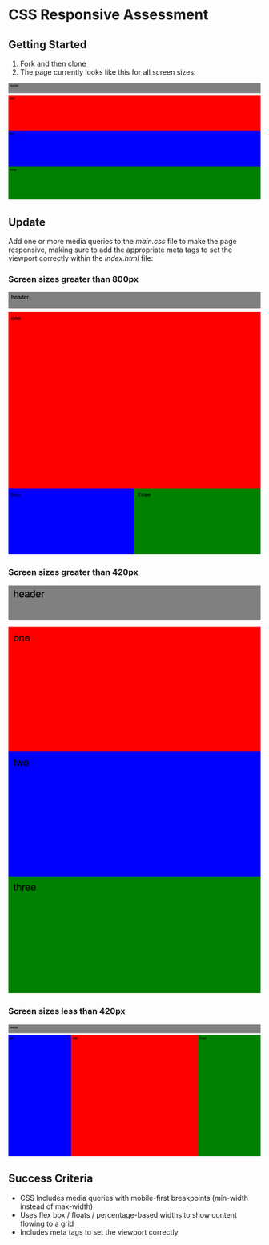 # CSS Responsive Assessment

## Getting Started

1. Fork and then clone
1. The page currently looks like this for all screen sizes:

  ![](images/current.png)

## Update

Add one or more media queries to the *main.css* file to make the page responsive, making sure to add the appropriate meta tags to set the viewport correctly within the *index.html* file:

### Screen sizes greater than 800px

![](images/2.png)

### Screen sizes greater than 420px

![](images/3.png)

### Screen sizes less than 420px

![](images/1.png)

## Success Criteria

- CSS Includes media queries with mobile-first breakpoints (min-width instead of max-width)
- Uses flex box / floats / percentage-based widths to show content flowing to a grid
- Includes meta tags to set the viewport correctly
